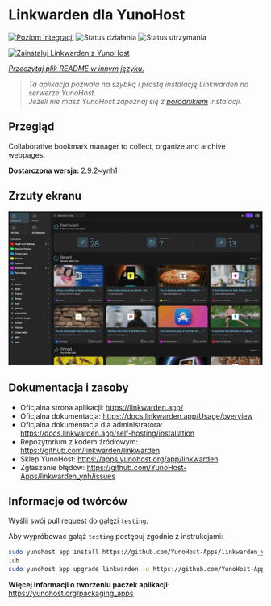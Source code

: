 <!--
To README zostało automatycznie wygenerowane przez <https://github.com/YunoHost/apps/tree/master/tools/readme_generator>
Nie powinno być ono edytowane ręcznie.
-->

# Linkwarden dla YunoHost

[![Poziom integracji](https://apps.yunohost.org/badge/integration/linkwarden)](https://ci-apps.yunohost.org/ci/apps/linkwarden/)
![Status działania](https://apps.yunohost.org/badge/state/linkwarden)
![Status utrzymania](https://apps.yunohost.org/badge/maintained/linkwarden)

[![Zainstaluj Linkwarden z YunoHost](https://install-app.yunohost.org/install-with-yunohost.svg)](https://install-app.yunohost.org/?app=linkwarden)

*[Przeczytaj plik README w innym języku.](./ALL_README.md)*

> *Ta aplikacja pozwala na szybką i prostą instalację Linkwarden na serwerze YunoHost.*  
> *Jeżeli nie masz YunoHost zapoznaj się z [poradnikiem](https://yunohost.org/install) instalacji.*

## Przegląd

Collaborative bookmark manager to collect, organize and archive webpages.


**Dostarczona wersja:** 2.9.2~ynh1

## Zrzuty ekranu

![Zrzut ekranu z Linkwarden](./doc/screenshots/dashboard.jpg)

## Dokumentacja i zasoby

- Oficjalna strona aplikacji: <https://linkwarden.app/>
- Oficjalna dokumentacja: <https://docs.linkwarden.app/Usage/overview>
- Oficjalna dokumentacja dla administratora: <https://docs.linkwarden.app/self-hosting/installation>
- Repozytorium z kodem źródłowym: <https://github.com/linkwarden/linkwarden>
- Sklep YunoHost: <https://apps.yunohost.org/app/linkwarden>
- Zgłaszanie błędów: <https://github.com/YunoHost-Apps/linkwarden_ynh/issues>

## Informacje od twórców

Wyślij swój pull request do [gałęzi `testing`](https://github.com/YunoHost-Apps/linkwarden_ynh/tree/testing).

Aby wypróbować gałąź `testing` postępuj zgodnie z instrukcjami:

```bash
sudo yunohost app install https://github.com/YunoHost-Apps/linkwarden_ynh/tree/testing --debug
lub
sudo yunohost app upgrade linkwarden -u https://github.com/YunoHost-Apps/linkwarden_ynh/tree/testing --debug
```

**Więcej informacji o tworzeniu paczek aplikacji:** <https://yunohost.org/packaging_apps>
